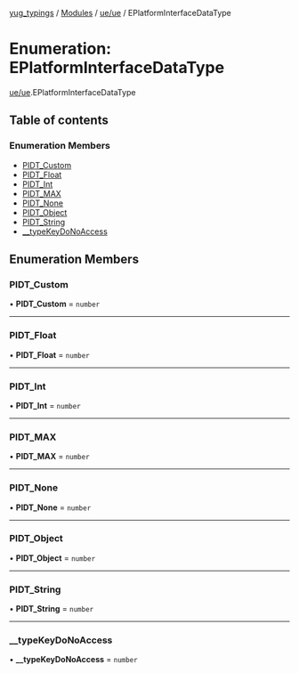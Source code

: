 [yug_typings](../README.md) / [Modules](../modules.md) / [ue/ue](../modules/ue_ue.md) / EPlatformInterfaceDataType

# Enumeration: EPlatformInterfaceDataType

[ue/ue](../modules/ue_ue.md).EPlatformInterfaceDataType

## Table of contents

### Enumeration Members

- [PIDT\_Custom](ue_ue.EPlatformInterfaceDataType.md#pidt_custom)
- [PIDT\_Float](ue_ue.EPlatformInterfaceDataType.md#pidt_float)
- [PIDT\_Int](ue_ue.EPlatformInterfaceDataType.md#pidt_int)
- [PIDT\_MAX](ue_ue.EPlatformInterfaceDataType.md#pidt_max)
- [PIDT\_None](ue_ue.EPlatformInterfaceDataType.md#pidt_none)
- [PIDT\_Object](ue_ue.EPlatformInterfaceDataType.md#pidt_object)
- [PIDT\_String](ue_ue.EPlatformInterfaceDataType.md#pidt_string)
- [\_\_typeKeyDoNoAccess](ue_ue.EPlatformInterfaceDataType.md#__typekeydonoaccess)

## Enumeration Members

### PIDT\_Custom

• **PIDT\_Custom** = `number`

___

### PIDT\_Float

• **PIDT\_Float** = `number`

___

### PIDT\_Int

• **PIDT\_Int** = `number`

___

### PIDT\_MAX

• **PIDT\_MAX** = `number`

___

### PIDT\_None

• **PIDT\_None** = `number`

___

### PIDT\_Object

• **PIDT\_Object** = `number`

___

### PIDT\_String

• **PIDT\_String** = `number`

___

### \_\_typeKeyDoNoAccess

• **\_\_typeKeyDoNoAccess** = `number`
